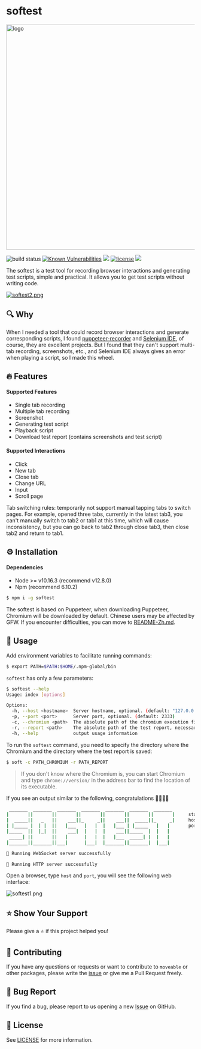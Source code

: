 # softest

<img src="https://i.loli.net/2019/09/21/5ybk4xDOeAgJwRL.png" alt="logo" width="600"></a>

![build status](https://travis-ci.org/prprprus/softest.svg?branch=master)
[![Known Vulnerabilities](https://snyk.io//test/github/prprprus/softest/badge.svg?targetFile=package.json)](https://snyk.io//test/github/prprprus/softest?targetFile=package.json)
[![](https://img.shields.io/badge/npm-6.10.2-orange)]()
[![license](https://img.shields.io/badge/license-license-yellow.svg)](./LICENSE)
[![](https://img.shields.io/badge/CN-%E4%B8%AD%E6%96%87-%09%23ff2121.svg)](./README-zh.md)

The softest is a test tool for recording browser interactions and generating test scripts, simple and practical. It allows you to get test scripts without writing code.

[![softest2.png](https://i.loli.net/2019/09/21/O3kMSqW4Deny7Al.png)](https://vimeo.com/354273223)

## 🔍 Why

When I needed a tool that could record browser interactions and generate corresponding scripts, I found [puppeteer-recorder](https://github.com/checkly/puppeteer-recorder) and [Selenium IDE](https://www.seleniumhq.org/selenium-ide/), of course, they are excellent projects. But I found that they can't support multi-tab recording, screenshots, etc., and Selenium IDE always gives an error when playing a script, so I made this wheel.

## 🔥 Features

#### Supported Features

- Single tab recording
- Multiple tab recording
- Screenshot
- Generating test script
- Playback script
- Download test report (contains screenshots and test script)

#### Supported Interactions

- Click
- New tab
- Close tab
- Change URL
- Input
- Scroll page

Tab switching rules: temporarily not support manual tapping tabs to switch pages. For example, opened three tabs, currently in the latest tab3, you can't manually switch to tab2 or tab1 at this time, which will cause inconsistency, but you can go back to tab2 through close tab3, then close tab2 and return to tab1.

## ⚙️ Installation

#### Dependencies

- Node >= v10.16.3 (recommend v12.8.0)
- Npm (recommend 6.10.2)

```bash
$ npm i -g softest
```

The softest is based on Puppeteer, when downloading Puppeteer, Chromium will be downloaded by default. Chinese users may be affected by GFW. If you encounter difficulties, you can move to [README-Zh.md](./README-zh.md).

## 🚀 Usage

Add environment variables to facilitate running commands:

```bash
$ export PATH=$PATH:$HOME/.npm-global/bin
```

`softest` has only a few parameters:

```bash
$ softest --help
Usage: index [options]

Options:
  -h, --host <hostname>  Server hostname, optional. (default: "127.0.0.1")
  -p, --port <port>      Server port, optional. (default: 2333)
  -c, --chromium <path>  The absolute path of the chromium execution file, necessary.
  -r, --report <path>    The absolute path of the test report, necessary.
  -h, --help             output usage information
```

To run the `softest` command, you need to specify the directory where the Chromium and the directory where the test report is saved:

```bash
$ soft -c PATH_CHROMIUM -r PATH_REPORT
```

> If you don't know where the Chromium is, you can start Chromium and type `chrome://version/` in the address bar to find the location of its executable.

If you see an output similar to the following, congratulations 🎉🎉🎉👏

```bash
 _______  _______  _______  _______  _______  _______  _______
|       ||       ||       ||       ||       ||       ||       |     status: running
|  _____||   _   ||    ___||_     _||    ___||  _____||_     _|     host: 127.0.0.1
| |_____ |  | |  ||   |___   |   |  |   |___ | |_____   |   |       port: 2333
|_____  ||  |_|  ||    ___|  |   |  |    ___||_____  |  |   |
 _____| ||       ||   |      |   |  |   |___  _____| |  |   |
|_______||_______||___|      |___|  |_______||_______|  |___|

🎉 Running WebSocket server successfully

🎉 Running HTTP server successfully
```

Open a browser, type `host` and `port`, you will see the following web interface:

![softest1.png](https://i.loli.net/2019/09/21/rpWZjdP5lkYwHJM.png)

## ⭐️ Show Your Support

Please give a ⭐️ if this project helped you!

## 👏 Contributing

If you have any questions or requests or want to contribute to `moveable` or other packages, please write the [issue](https://github.com/prprprus/softest/issues) or give me a Pull Request freely.

## 🐞 Bug Report

If you find a bug, please report to us opening a new [Issue](https://github.com/prprprus/softest/issues) on GitHub.

## 📝 License

See [LICENSE](./LICENSE) for more information.
